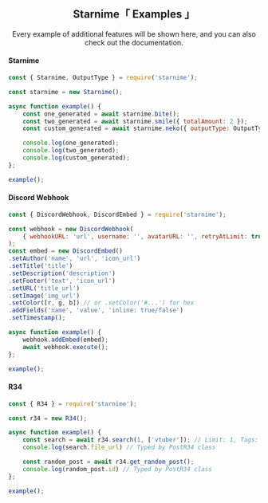 <center>
    <h2>Starnime「 <i class="fa-solid fa-book"></i> Examples 」</h2>
    <p>Every example of additional features will be shown here, and you can also check out the documentation.</p>
</center>

<h4 id="starnime-example"> <i class="fa-solid fa-circle-chevron-right"></i> Starnime </h4>

```js
const { Starnime, OutputType } = require('starnime');

const starnime = new Starnime();

async function example() {
    const one_generated = await starnime.bite();
    const two_generated = await starnime.smile({ totalAmount: 2 });
    const custom_generated = await starnime.neko({ outputType: OutputType.GIFONLY, totalAmount: 2 });

    console.log(one_generated);
    console.log(two_generated);
    console.log(custom_generated);
};

example();
```

<h4 id="discord-webhook-example"> <i class="fa-solid fa-circle-chevron-right"></i> Discord Webhook </h4>

```js
const { DiscordWebhook, DiscordEmbed } = require('starnime');

const webhook = new DiscordWebhook(
    { webhookURL: 'url', username: '', avatarURL: '', retryAtLimit: true, skipAnyError: false}
);
const embed = new DiscordEmbed()
.setAuthor('name', 'url', 'icon_url')
.setTitle('title')
.setDescription('description')
.setFooter('text', 'icon_url')
.setURL('title_url')
.setImage('img_url')
.setColor([r, g, b]) // or .setColor('#...') for hex
.addFields('name', 'value', 'inline: true/false')
.setTimestamp();

async function example() {
    webhook.addEmbed(embed);
    await webhook.execute();
};

example();
```

<h4 id="r34-example"> <i class="fa-solid fa-circle-chevron-right"></i> R34 </h4>

```js
const { R34 } = require('starnime');

const r34 = new R34();

async function example() {
    const search = await r34.search(1, ['vtuber']); // Limit: 1, Tags: ['vtuber']
    console.log(search.file_url) // Typed by PostR34 class

    const random_post = await r34.get_random_post();
    console.log(random_post.id) // Typed by PostR34 class
};

example();
```
